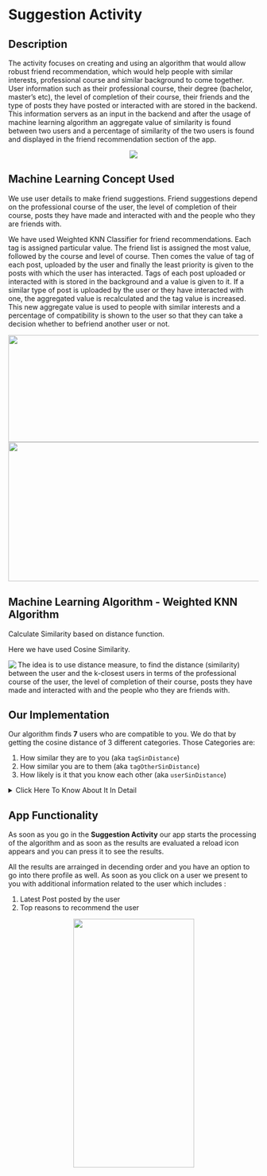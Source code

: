 # Suggestion Activity

## Description 
The activity focuses on creating and using an algorithm that would allow robust friend recommendation, which would help people with similar interests, professional course and similar background to come together. User information such as their professional course, their degree (bachelor, master’s etc), the level of completion of their course, their friends and the type of posts they have posted or interacted with are stored in the backend. This information servers as an input in the backend and after the usage of machine learning algorithm an aggregate value of similarity is found between two users and a percentage of similarity of the two users is found and displayed in the friend recommendation section of the app.

<p align="center">
<img  src="https://user-images.githubusercontent.com/53811147/123087167-dbc4c280-d441-11eb-8503-ec5162dd23df.gif"> 
</p>

## Machine Learning Concept Used
We use user details to make friend suggestions. Friend suggestions depend on the professional course of the user, the level of completion of their course, posts they have made and interacted with and the people who they are friends with.

We have used Weighted KNN Classifier for friend recommendations. Each tag is assigned particular value. The friend list is assigned the most value, followed by the course and level of course. Then comes the value of tag of each post, uploaded by the user and finally the least priority is given to the posts with which the user has interacted. Tags of each post uploaded or interacted with is stored in the background and a value is given to it. If a similar type of post is uploaded by the user or they have interacted with one, the aggregated value is recalculated and the tag value is increased. This new aggregate value is used to people with similar interests and a percentage of compatibility is shown to the user so that they can take a decision whether to befriend another user or not.

<p align="center">
<img width="700" height="215" src="https://user-images.githubusercontent.com/53811147/123079202-550be780-d439-11eb-8b8b-b7854d50d0b7.png"> 
  <img width="700" height="280" src="https://user-images.githubusercontent.com/53811147/123079214-56d5ab00-d439-11eb-9580-2a72055fea24.png"> 
</p>

## Machine Learning Algorithm - Weighted KNN Algorithm
Calculate Similarity based on distance function. 

Here we have used Cosine Similarity.

<p align="center">
  <img align="left" src="https://user-images.githubusercontent.com/53811147/123080073-2d694f00-d43a-11eb-8035-8fb30cfcc3d3.png"> 
  <p align = "left"> The idea is to use distance measure, to find the distance (similarity) between the user and the k-closest users in terms of the professional course of the user, the level of completion of their course, posts they have made and interacted with and the people who they are friends with.
</p></p>

## Our Implementation 

Our algorithm finds **7** users who are compatible to you. We do that by getting the cosine distance of 3 different categories. Those Categories are:
1. How similar they are to you (aka ```tagSinDistance```)
2. How similar you are to them (aka ```tagOtherSinDistance```)
3. How likely is it that you know each other (aka ```userSinDistance```)

<details><summary>Click Here To Know About It In Detail</summary>

### tagSinDistance
Here we collect all the tags for our user with its frequency of occurrence (```v_frequency```) and then we check how many of those tags are present in the other user and with what frequency (```u_frequency```) and based on that we calculate the cosine distance using the formula mentioned above. 
We find out the weight of any tag by the formula 
 

### tagOtherSinDistance
Here we collect all the tags for the other user with its frequency of occurrence (```v_frequency```) and then we check how many of those tags are present in our user and with what frequency (```u_frequency```) and based on that we calculate the cosine distance using the formula mentioned above. 

### userSinDistance
Here we check a hug variety of things that predicts the likelyhood of them knowing eachother. Those things are
1. How many mutual friends they have ?
2. Have they been tagged by same people in posts ?
3. Do they have any previous chats between them ?
4. Do they study in the same college ?
5. Do they study in the same branch and if they do then are they in the same year ?

Based on all the data we try to figureout the answers to these questions and then we calculate the Cosine Distance. 

### Weight for any Tag
While calculating the weiighted cosine distance we need to have a weight assigned to all the tags. We calculate the weight based on the frequency
```kotlin
w = ( v_frequency + 1 ) * ( u_frequency + 1 )
```

### Total Aggregate 
We calculate the total aggregate in the ratio of 16:3:9, giving 57% weightage to the tagSinDistance, 11% weightage to tagOtherSinDistance and around 32% weightage to the userSinDistance. 
```kotlin
var aggregate = ( 16 * tagSinDistance + 3 * tagOtherSinDistance + 9 * userSinDistance) / 28
```

### Percentile
Based on all the aggregates we select 7 users with highest values and assign the best match as high 90s percentile and based on that we calculate the percentile of all the other users. This does not represent the actual percentile but is just a representative of how similar you might be when compared to the other recommended people. This also makes our app feel a little more dynamic.

</details>

## App Functionality 
As soon as you go in the **Suggestion Activity** our app starts the processing of the algorithm and as soon as the results are evaluated a reload icon appears and you can press it to see the results. 

All the results are arrainged in decending order and you have an option to go into there profile as well. As soon as you click on a user we present to you with additional information related to the user which includes :
1. Latest Post posted by the user
2. Top reasons to recommend the user

<p align="center">
<img width="243" height="500" src="https://user-images.githubusercontent.com/53811147/123087289-0151cc00-d442-11eb-9996-54f7c4b9efc4.gif"> 
</p>


